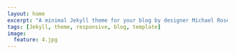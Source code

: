 ```yaml
---
layout: home
excerpt: "A minimal Jekyll theme for your blog by designer Michael Rose."
tags: [Jekyll, theme, responsive, blog, template]
image:
  feature: 4.jpg
---
```


